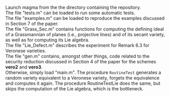 Launch magma from the the directory containing the repository.  
The file "tests.m" can be loaded to run some automatic tests.  
The file "examples.m" can be loaded to reproduce the examples discussed in
Section 7 of the paper.   
The file "Grass\_Sec.m" contains functions for computing the defining ideal of a Grassmannian of planes (i.e., projective lines) and of its secant variety, as well as for computing its Lie algebra.  
The file "Lie\_Defect.m" describes the experiment for Remark 6.3 for Veronese varieties.  
The file "gen.m" contains, amongst other things, code related to the security reduction discussed in Section 4 of the paper for the schemes **vero2** and **vero3**.  
Otherwise, simply load "main.m". The procedure `RoutineTest` generates a random
variety equivalent to a Veronese variety, forgets the equivalence and computes
it again. The procedure RoutineTestLie does the same, but skips the computation
of the Lie algebra, which is the bottleneck.
